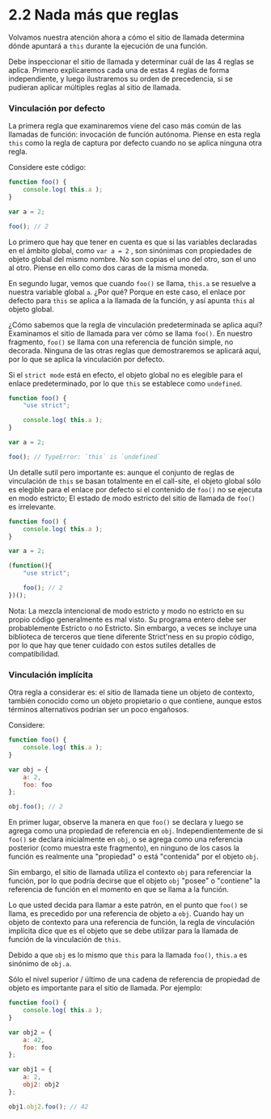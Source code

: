 # 2.2 Nada más que reglas

Volvamos nuestra atención ahora a cómo el sitio de llamada determina dónde apuntará a `this` durante la ejecución de una función.

Debe inspeccionar el sitio de llamada y determinar cuál de las 4 reglas se aplica. Primero explicaremos cada una de estas 4 reglas de forma independiente, y luego ilustraremos su orden de precedencia, si se pudieran aplicar múltiples reglas al sitio de llamada.

### Vinculación por defecto

La primera regla que examinaremos viene del caso más común de las llamadas de función: invocación de función autónoma. Piense en esta regla `this` como la regla de captura por defecto cuando no se aplica ninguna otra regla.

Considere este código:

```js
function foo() {
	console.log( this.a );
}

var a = 2;

foo(); // 2
```

Lo primero que hay que tener en cuenta es que si las variables declaradas en el ámbito global, como `var a = 2` , son sinónimas con propiedades de objeto global del mismo nombre. No son copias el uno del otro, son el uno al otro. Piense en ello como dos caras de la misma moneda.

En segundo lugar, vemos que cuando `foo()` se llama, `this.a` se resuelve a nuestra variable global `a`. ¿Por qué? Porque en este caso, el enlace por defecto para `this` se aplica a la llamada de la función, y así apunta `this` al objeto global.

¿Cómo sabemos que la regla de vinculación predeterminada se aplica aquí? Examinamos el sitio de llamada para ver cómo se llama `foo()`. En nuestro fragmento, `foo()` se llama con una referencia de función simple, no decorada. Ninguna de las otras reglas que demostraremos se aplicará aquí, por lo que se aplica la vinculación por defecto.

Si el `strict mode` está en efecto, el objeto global no es elegible para el enlace predeterminado, por lo que `this` se establece como `undefined`.

```js
function foo() {
	"use strict";

	console.log( this.a );
}

var a = 2;

foo(); // TypeError: `this` is `undefined`
```

Un detalle sutil pero importante es: aunque el conjunto de reglas de vinculación de `this` se basan totalmente en el call-site, el objeto global sólo es elegible para el enlace por defecto si el contenido de `foo()` no se ejecuta en modo estricto; El estado de modo estricto del sitio de llamada de `foo()` es irrelevante.

```js
function foo() {
	console.log( this.a );
}

var a = 2;

(function(){
	"use strict";

	foo(); // 2
})();
```

Nota: La mezcla intencional de modo estricto y modo no estricto en su propio código generalmente es mal visto. Su programa entero debe ser probablemente Estricto o no Estricto. Sin embargo, a veces se incluye una biblioteca de terceros que tiene diferente Strict'ness en su propio código, por lo que hay que tener cuidado con estos sutiles detalles de compatibilidad.

### Vinculación implícita

Otra regla a considerar es: el sitio de llamada tiene un objeto de contexto, también conocido como un objeto propietario o que contiene, aunque estos términos alternativos podrían ser un poco engañosos.

Considere:

```js
function foo() {
	console.log( this.a );
}

var obj = {
	a: 2,
	foo: foo
};

obj.foo(); // 2
```

En primer lugar, observe la manera en que `foo()` se declara y luego se agrega como una propiedad de referencia en `obj`. Independientemente de si `foo()` se declara inicialmente en `obj`, o se agrega como una referencia posterior \(como muestra este fragmento\), en ninguno de los casos la función es realmente una "propiedad" o está "contenida" por el objeto `obj`.

Sin embargo, el sitio de llamada utiliza el contexto `obj` para referenciar la función, por lo que podría decirse que el objeto `obj` "posee" o "contiene" la referencia de función en el momento en que se llama a la función.

Lo que usted decida para llamar a este patrón, en el punto que `foo()` se llama, es precedido por una referencia de objeto a `obj`. Cuando hay un objeto de contexto para una referencia de función, la regla de vinculación implícita dice que es el objeto que se debe utilizar para la llamada de función de la vinculación de `this`.

Debido a que `obj` es lo mismo que `this` para la llamada `foo()`, `this.a` es sinónimo de `obj.a`.

Sólo el nivel superior / último de una cadena de referencia de propiedad de objeto es importante para el sitio de llamada. Por ejemplo:

```js
function foo() {
	console.log( this.a );
}

var obj2 = {
	a: 42,
	foo: foo
};

var obj1 = {
	a: 2,
	obj2: obj2
};

obj1.obj2.foo(); // 42
```







